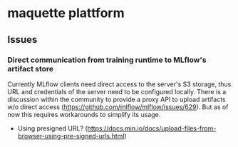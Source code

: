 # maquette plattform

## Issues

### Direct communication from training runtime to MLflow's artifact store

Currently MLflow clients need direct access to the server's S3 storage, thus URL and credentials of the server need to be configured locally. There is a discussion within the community to provide a proxy API to upload artifacts w/o direct access (https://github.com/mlflow/mlflow/issues/629). But as of now this requires workarounds to simplify its usage.

* Using presigned URL? (https://docs.min.io/docs/upload-files-from-browser-using-pre-signed-urls.html)